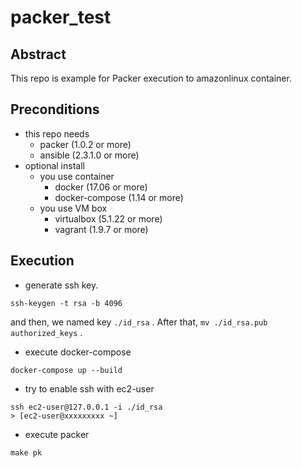 # packer_test

## Abstract
This repo is example for Packer execution to amazonlinux container. 

## Preconditions
* this repo needs
    * packer (1.0.2 or more)
    * ansible (2.3.1.0 or more)
* optional install
    * you use container
        * docker (17.06 or more)
        * docker-compose (1.14 or more)
    * you use VM box
        * virtualbox (5.1.22 or more)
        * vagrant (1.9.7 or more)

## Execution

* generate ssh key.

```
ssh-keygen -t rsa -b 4096
```

and then, we named key `./id_rsa` . 
After that, `mv ./id_rsa.pub authorized_keys` .

* execute docker-compose

```
docker-compose up --build
```

* try to enable ssh with ec2-user

```
ssh ec2-user@127.0.0.1 -i ./id_rsa
> [ec2-user@xxxxxxxxx ~]
```

* execute packer

```
make pk
```